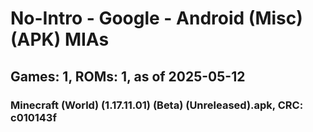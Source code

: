 # No-Intro - Google - Android (Misc) (APK) MIAs
## Games: 1, ROMs: 1, as of 2025-05-12

### Minecraft (World) (1.17.11.01) (Beta) (Unreleased).apk, CRC: c010143f
